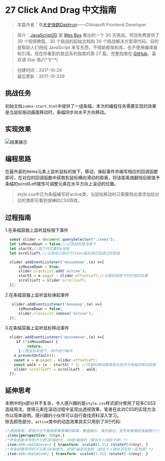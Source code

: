 # 27 Click And Drag 中文指南

> 本篇作者：©[大史快跑Dashrun](https://github.com/dashrun)——Chinasoft Frontend Developer

> 简介：[JavaScript30](https://javascript30.com) 是 [Wes Bos](https://github.com/wesbos) 推出的一个 30 天挑战。项目免费提供了 30 个视频教程、30 个挑战的起始文档和 30 个挑战解决方案源代码。目的是帮助人们用纯 JavaScript 来写东西，不借助框架和库，也不使用编译器和引用。现在你看到的是这系列指南的第 27 篇。完整指南在 [GitHub](https://github.com/soyaine/JavaScript30)，喜欢请 Star 哦♪(^∇^*)

> 创建时间：2017-10-24   
最后更新：2017-10-229

## 挑战任务
初始文档`index-start.html`中提供了一组条幅，本次的编程任务需要实现的效果是当鼠标拖动画面移动时，条幅同步向水平方向移动。

## 实现效果
![结果展示](https://github.com/dashrun/vanilla-javascript-30/blob/master/27%20-%20Click%20And%20Drag/effect.png)

## 编程思路  
在最外层的items元素上监听鼠标的按下，移动，弹起事件并编写相应的回调函数即可，在对应的回调函数中获取到鼠标横向滑动的距离，将该距离值翻倍后赋值予条幅的scrollLeft属性可调整元素在水平方向上滚动的位置。   
>style.css中已为条幅编写好active类，当鼠标移动时只需要将此类添加给对应的类即可看到很棒的CSS特效。

## 过程指南   
1.在条幅容器上监听鼠标按下事件   
```js
  const slider = document.querySelector(".items");
  let isMouseDown = false;//记录鼠标是否按下
  let startX;//按下时位置的x坐标
  let scrollLeft;//记录视口相对于items最左侧已经滚过的距离

  slider.addEventListener('mousedown',(e) =>{
      isMouseDown = true;
      slider.classList.add('active');
      startX = e.pageX - slider.offsetLeft;//记录鼠标按下时的相对位置
      scrollLeft = slider.scrollLeft;
  });
 ```   
2.在条幅容器上监听鼠标弹起事件   
```js
   slider.addEventListener('mouseup',(e) =>{
      isMouseDown = false; 
      slider.classList.remove('active');
  });
```
3.在条幅容器上监听鼠标移动事件   
```js
  slider.addEventListener('mousemove',(e) =>{
     if (!isMouseDown) {
          return;
      }//若鼠标未按下，则不进行操作
    e.preventDefault();
    const x = e.pageX - slider.offsetLeft;
    const walk = (x - startX) * 3; //将鼠标移动距离放大后作为条幅的移动距离
    slider.scrollLeft = scrollLeft - walk;
  });

```
  
## 延伸思考  
本例中的js部分并不复杂，令人感兴趣的是`style.css`样式部分使用了较多CSS3高级用法，使得元素在滚动过程中呈现出透视效果，笔者在此对CSS的实现方法作以简单说明，感兴趣的小伙伴可以自行查找资料深入学习。   
除去颜色部分，`active`类中的动态效果其实只用到了3行代码:   
```css
/*透视距离，即视点位于垂直距离屏幕的距离，数值越大，离的越远，变形效果看起来越微小*/
.items{perspective: 500px;}
/*所有奇数序号的子元素沿X轴放大，并绕Y轴旋转（相当于人绕柱子转）*/
.item:nth-child(even) { transform: scaleX(1.31) rotateY(40deg); }
/*所有奇数序号的子元素沿X轴放大，并绕Y轴逆向旋转（相当于人绕柱子反转一定角度）*/
.item:nth-child(odd) { transform: scaleX(1.31) rotateY(-40deg); }
```   